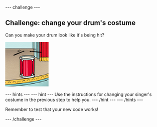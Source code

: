 --- challenge ---
## Challenge: change your drum's costume
Can you make your drum look like it's being hit?

![screenshot](images/band-drum-final.png)

--- hints ---
--- hint ---
Use the instructions for changing your singer's costume in the previous step to help you.
--- /hint ---
--- /hints ---

Remember to test that your new code works!

--- /challenge ---
